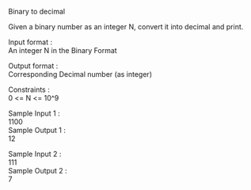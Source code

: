 Binary to decimal



Given a binary number as an integer N, convert it into decimal and print.    

Input format :     
An integer N in the Binary Format     

Output format :    
Corresponding Decimal number (as integer)      

Constraints :    
0 <= N <= 10^9   

Sample Input 1 :     
1100     
Sample Output 1 :     
12    

Sample Input 2 :    
111     
Sample Output 2 :     
7     
